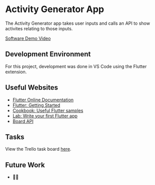 # Activity Generator App

The Activity Generator app takes user inputs and calls an API to show activites relating to those inputs.

[Software Demo Video](http://youtube.link.goes.here)


## Development Environment

For this project, development was done in VS Code using the Flutter extension.


## Useful Websites

* [Flutter Online Documentation](https://docs.flutter.dev/)
* [Flutter: Getting Started](https://docs.flutter.dev/get-started/install)
* [Cookbook: Useful Flutter samples](https://docs.flutter.dev/cookbook)
* [Lab: Write your first Flutter app](https://docs.flutter.dev/get-started/codelab)
* [Board API](https://www.boredapi.com/)


## Tasks
View the Trello task board [here](https://trello.com/b/3XuEI3PO/task-board).


## Future Work

* 🤷‍♂️